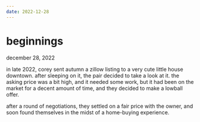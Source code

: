 ```yaml
---
date: 2022-12-28
---
```


# beginnings

december 28, 2022

in late 2022, corey sent autumn a zillow listing to a very cute little house downtown. after sleeping on it, the pair decided to take a look at it. the asking price was a bit high, and it needed some work, but it had been on the market for a decent amount of time, and they decided to make a lowball offer.

after a round of negotiations, they settled on a fair price with the owner, and soon found themselves in the midst of a home-buying experience.